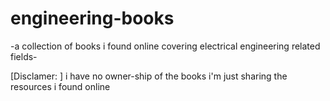 # engineering-books

-a collection of books i found online covering electrical engineering related fields-

[Disclamer: ] i have no owner-ship of the books i'm just sharing the resources i found online
 
